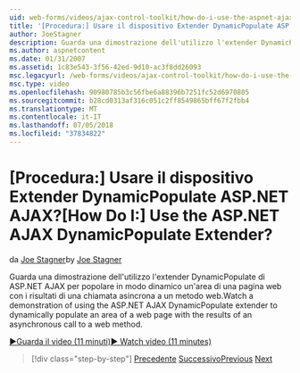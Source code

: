 ```yaml
---
uid: web-forms/videos/ajax-control-toolkit/how-do-i-use-the-aspnet-ajax-dynamicpopulate-extender
title: '[Procedura:] Usare il dispositivo Extender DynamicPopulate ASP.NET AJAX? | Microsoft Docs'
author: JoeStagner
description: Guarda una dimostrazione dell'utilizzo l'extender DynamicPopulate di ASP.NET AJAX per popolare in modo dinamico un'area di una pagina web con i risultati di un'autorità di certificazione asincrono...
ms.author: aspnetcontent
ms.date: 01/31/2007
ms.assetid: 1c83e543-3f56-42ed-9d10-ac3f8dd26093
msc.legacyurl: /web-forms/videos/ajax-control-toolkit/how-do-i-use-the-aspnet-ajax-dynamicpopulate-extender
msc.type: video
ms.openlocfilehash: 90980785b3c56fbe6a88396b7251fc52d6970805
ms.sourcegitcommit: b28cd0313af316c051c2ff8549865bff67f2fbb4
ms.translationtype: MT
ms.contentlocale: it-IT
ms.lasthandoff: 07/05/2018
ms.locfileid: "37834822"
---
```

<a name="how-do-i-use-the-aspnet-ajax-dynamicpopulate-extender"></a><span data-ttu-id="7a978-104">[Procedura:] Usare il dispositivo Extender DynamicPopulate ASP.NET AJAX?</span><span class="sxs-lookup"><span data-stu-id="7a978-104">[How Do I:] Use the ASP.NET AJAX DynamicPopulate Extender?</span></span>
====================
<span data-ttu-id="7a978-105">da [Joe Stagner](https://github.com/JoeStagner)</span><span class="sxs-lookup"><span data-stu-id="7a978-105">by [Joe Stagner](https://github.com/JoeStagner)</span></span>

<span data-ttu-id="7a978-106">Guarda una dimostrazione dell'utilizzo l'extender DynamicPopulate di ASP.NET AJAX per popolare in modo dinamico un'area di una pagina web con i risultati di una chiamata asincrona a un metodo web.</span><span class="sxs-lookup"><span data-stu-id="7a978-106">Watch a demonstration of using the ASP.NET AJAX DynamicPopulate extender to dynamically populate an area of a web page with the results of an asynchronous call to a web method.</span></span>

[<span data-ttu-id="7a978-107">&#9654;Guarda il video (11 minuti)</span><span class="sxs-lookup"><span data-stu-id="7a978-107">&#9654; Watch video (11 minutes)</span></span>](https://channel9.msdn.com/Blogs/ASP-NET-Site-Videos/how-do-i-use-the-aspnet-ajax-dynamicpopulate-extender)

> [!div class="step-by-step"]
> <span data-ttu-id="7a978-108">[Precedente](how-do-i-use-the-aspnet-ajax-draggable-panel-extender.md)
> [Successivo](how-do-i-use-the-aspnet-ajax-filteredtextbox-extender.md)</span><span class="sxs-lookup"><span data-stu-id="7a978-108">[Previous](how-do-i-use-the-aspnet-ajax-draggable-panel-extender.md)
[Next](how-do-i-use-the-aspnet-ajax-filteredtextbox-extender.md)</span></span>
